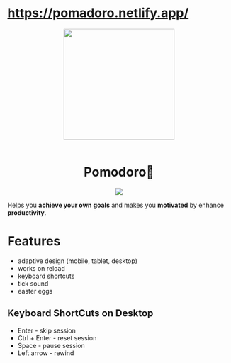 # https://pomadoro.netlify.app/

<div align="middle">
<img src="https://www.dropbox.com/s/ram3kef95adldop/pomodoro.png?raw=1" height="250px" >
</div>
</br>

<h1 align="center">Pomodoro🍅</h1>

<div align="middle">
<img src="https://media.giphy.com/media/UQmz1z5kadY6jQcAcr/giphy.gif" >  
</div>

Helps you **achieve your own goals** and makes you **motivated** by enhance **productivity**.

# Features

- adaptive design (mobile, tablet, desktop)
- works on reload
- keyboard shortcuts
- tick sound
- easter eggs

## Keyboard ShortCuts on Desktop

- Enter - skip session
- Ctrl + Enter - reset session
- Space - pause session
- Left arrow - rewind
